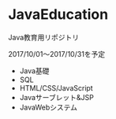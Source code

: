 # JavaEducation
Java教育用リポジトリ

2017/10/01～2017/10/31を予定

* Java基礎
* SQL
* HTML/CSS/JavaScript
* Javaサーブレット&JSP
* JavaWebシステム
